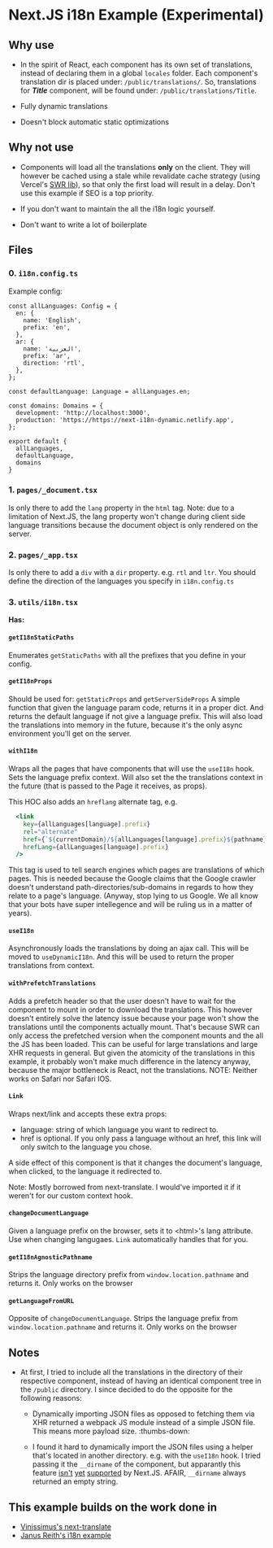 # Next.JS i18n Example (Experimental)

## Why use

- In the spirit of React, each component has its own set of translations, instead of declaring them in a global `locales` folder. Each component's translation dir is placed under: `/public/translations/`. So, translations for ***Title*** component, will be found under: `/public/translations/Title`.

- Fully dynamic translations

- Doesn't block automatic static optimizations

## Why not use

- Components will load all the translations **only** on the client. They will however be cached using a stale while revalidate cache strategy (using Vercel's [SWR lib](https://github.com/vercel/swr)), so that only the first load will result in a delay. Don't use this example if SEO is a top priority.

- If you don't want to maintain the all the i18n logic yourself.

- Don't want to write a lot of boilerplate

## Files

### 0. `i18n.config.ts`

Example config:

```TS
const allLanguages: Config = {
  en: {
    name: 'English',
    prefix: 'en',
  },
  ar: {
    name: 'العربية',
    prefix: 'ar',
    direction: 'rtl',
  },
};

const defaultLanguage: Language = allLanguages.en;

const domains: Domains = {
  development: 'http://localhost:3000',
  production: 'https://https://next-i18n-dynamic.netlify.app',
};

export default {
  allLanguages,
  defaultLanguage,
  domains
}
```

### 1. `pages/_document.tsx`

Is only there to add the `lang` property in the `html` tag. Note: due to a limitation of Next.JS, the lang property won't change during client side language transitions because the document object is only rendered on the server.

### 2. `pages/_app.tsx`

Is only there to add a `div` with a `dir` property. e.g. `rtl` and `ltr`. You should define the direction of the languages you specify in `i18n.config.ts`

### 3. `utils/i18n.tsx`

**Has:**

#### `getI18nStaticPaths`

Enumerates `getStaticPaths` with all the prefixes that you define in your config.

#### `getI18nProps`

Should be used for: `getStaticProps` and `getServerSideProps`
A simple function that given the language param code, returns it in a proper dict. And returns the default language if not give a language prefix. This will also load the translations into memory in the future, because it's the only async environment you'll get on the server.

#### `withI18n`

Wraps all the pages that have components that will use the `useI18n` hook. Sets the language prefix context. Will also set the the translations context in the future (that is passed to the Page it receives, as props).

This HOC also adds an `hreflang` alternate tag, e.g.

```jsx
  <link
    key={allLanguages[language].prefix}
    rel="alternate"
    href={`${currentDomain}/${allLanguages[language].prefix}${pathname}`}
    hrefLang={allLanguages[language].prefix}
  />
```

This tag is used to tell search engines which pages are translations of which pages. This is needed because the Google claims that the Google crawler doesn't understand path-directories/sub-domains in regards to how they relate to a page's language. (Anyway, stop lying to us Google. We all know that your bots have super intellegence and will be ruling us in a matter of years).

#### `useI18n`

Asynchronously loads the translations by doing an ajax call. This will be moved to `useDynamicI18n`. And this will be used to return the proper translations from context.

#### `withPrefetchTranslations`

Adds a prefetch header so that the user doesn't have to wait for the component to mount in order to download the translations. This however doesn't entirely solve the latency issue because your page won't show the translations until the components actually mount. That's because SWR can only access the prefetched version when the component mounts and the all the JS has been loaded. This can be useful for large translations and large XHR requests in general. But given the atomicity of the translations in this example, it probably won't make much difference in the latency anyway, because the major bottleneck is React, not the translations. NOTE: Neither works on Safari nor Safari IOS.

#### `Link`

Wraps next/link and accepts these extra props:

- language: string of which language you want to redirect to.
- href is optional. If you only pass a language without an href, this link will only switch to the language you chose.

A side effect of this component is that it changes the document's language, when clicked, to the language it redirected to.

Note: Mostly borrowed from next-translate. I would've imported it if it weren't for our custom context hook.

#### `changeDocumentLanguage`

Given a language prefix on the browser, sets it to \<html>'s lang attribute. Use when changing langugaes. `Link` automatically handles that for you.

#### `getI18nAgnosticPathname`

Strips the language directory prefix from `window.location.pathname` and returns it. Only works on the browser

#### `getLanguageFromURL`

Opposite of `changeDocumentLanguage`. Strips the language prefix from `window.location.pathname` and returns it. Only works on the browser

## Notes

- At first, I tried to include all the translations in the directory of their respective component, instead of having an identical component tree in the `/public` directory. I since decided to do the opposite for the following reasons:

  - Dynamically importing JSON files as opposed to fetching them via XHR returned a webpack JS module instead of a simple JSON file. This means more payload size. :thumbs-down:

  - I found it hard to dynamically import the JSON files using a helper that's located in another directory. e.g. with the `useI18n` hook. I tried passing it the `__dirname` of the component, but apparantly this feature [isn't](https://nextjs.org/docs/basic-features/data-fetching#reading-files-use-processcwd) [yet](https://github.com/vercel/next.js/issues/8251) [supported](https://github.com/vercel/next.js/issues/10943) by Next.JS. AFAIR, `__dirname` always returned an empty string.

## This example builds on the work done in

- [Vinissimus's next-translate](https://github.com/vinissimus/next-translate)
- [Janus Reith's i18n example](https://codesandbox.io/s/nextjs-i18n-staticprops-new-ouyrb)